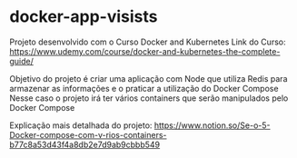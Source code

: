 # docker-app-visists
Projeto desenvolvido com o Curso Docker and Kubernetes
Link do Curso: https://www.udemy.com/course/docker-and-kubernetes-the-complete-guide/

Objetivo do projeto é criar uma aplicação com Node que utiliza Redis para armazenar as informações e o praticar a utilização do Docker Compose
Nesse caso o projeto irá ter vários containers que serão manipulados pelo Docker Compose

Explicação mais detalhada do projeto:
https://www.notion.so/Se-o-5-Docker-compose-com-v-rios-containers-b77c8a53d43f4a8db2e7d9ab9cbbb549
